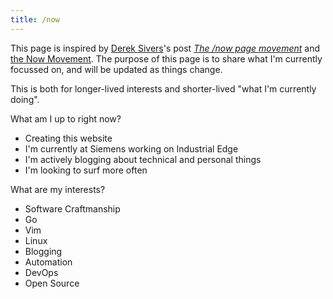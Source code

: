 ```yaml
---
title: /now
---
```

This page is inspired by <span class="h-card"><a class="p-name u-url" href="https://sivers.org">Derek Sivers</a></span>'s post [_The /now page movement_](https://sivers.org/nowff) and [the Now Movement](https://nownownow.com/about). The purpose of this page is to share what I'm currently focussed on, and will be updated as things change.

This is both for longer-lived interests and shorter-lived "what I'm currently doing".

What am I up to right now?

- Creating this website
- I'm currently at Siemens working on Industrial Edge
- I'm actively blogging about technical and personal things
- I'm looking to surf more often

What are my interests?

- Software Craftmanship
- Go
- Vim
- Linux
- Blogging
- Automation
- DevOps
- Open Source
